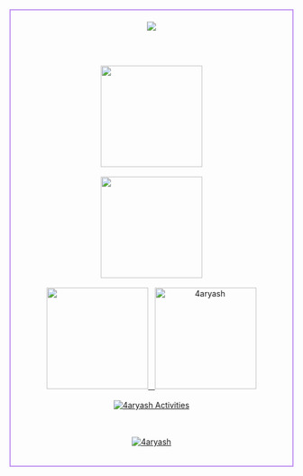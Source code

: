 <div align="center" style="border: 2px solid #BF91F3; padding: 20px; max-width: 600px; margin: 0 auto;">
  <img src="https://i.pinimg.com/originals/a4/b2/cf/a4b2cf52d8ed2e49e10c7eecca6777a3.gif" />
  
  <!--=================================== MY STATS ===================================-->
<br/><br/>
<div align="center">
<a href="https://github.com/4aryash">
<img src="http://github-profile-summary-cards.vercel.app/api/cards/profile-details?username=4aryash&theme=onedark" height="180em" /> <br/><br/>
<img src="https://github-readme-streak-stats.herokuapp.com?user=4aryash&theme=one-dark-pro&fire=EB197C&border=EBDD83&ring=EBB250" height="180em" /> <br/><br/>
<img src="http://github-profile-summary-cards.vercel.app/api/cards/stats?username=4aryash&theme=onedark" height="180em" />&nbsp;&nbsp;&nbsp;<img height="180em" src="https://github-readme-stats.vercel.app/api/top-langs/?username=4aryash&langs_count=8&theme=onedark" alt=4aryash /> <br/><br/>
<img align="center" src="https://github-readme-activity-graph.vercel.app/graph?username=4aryash&theme=one-dark" alt="4aryash Activities"/>
</div>
  <br/><br/>
  <p align="center"> <img src="https://komarev.com/ghpvc/?username=4aryash&color=F6882B" alt="4aryash" /> </p>
</div>

